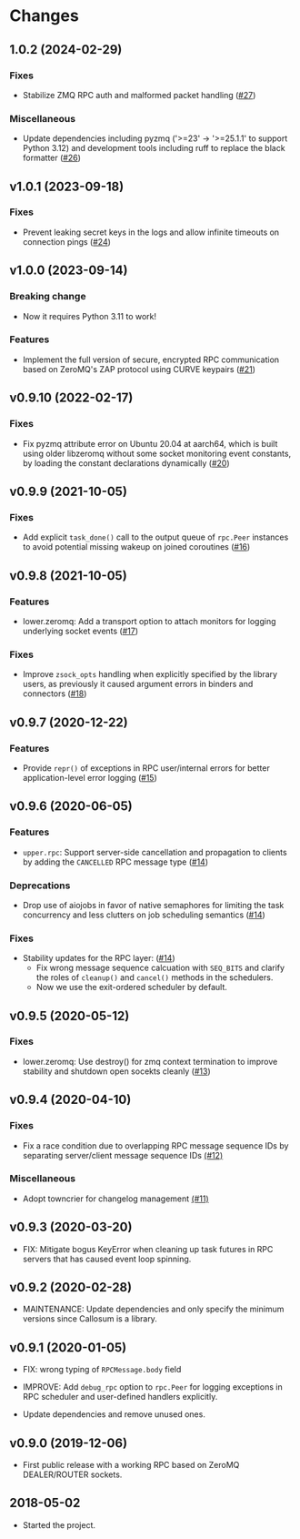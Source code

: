 # Changes

<!--
    You should *NOT* be adding new change log entries to this file, this
    file is managed by towncrier. You *may* edit previous change logs to
    fix problems like typo corrections or such.

    To add a new change log entry, please refer
    https://pip.pypa.io/en/latest/development/contributing/#news-entries

    We named the news folder "changes".

    WARNING: Don't drop the last line!
-->

<!-- towncrier release notes start -->

## 1.0.2 (2024-02-29)

### Fixes
* Stabilize ZMQ RPC auth and malformed packet handling ([#27](https://github.com/lablup/callosum/issues/27))

### Miscellaneous
* Update dependencies including pyzmq ('&gt;=23' &rarr; '&gt;=25.1.1' to support Python 3.12) and development tools including ruff to replace the black formatter ([#26](https://github.com/lablup/callosum/issues/26))


## v1.0.1 (2023-09-18)

### Fixes
* Prevent leaking secret keys in the logs and allow infinite timeouts on connection pings ([#24](https://github.com/lablup/callosum/issues/24))


## v1.0.0 (2023-09-14)

### Breaking change
* Now it requires Python 3.11 to work!

### Features
* Implement the full version of secure, encrypted RPC communication based on ZeroMQ's ZAP protocol using CURVE keypairs ([#21](https://github.com/lablup/callosum/issues/21))


## v0.9.10 (2022-02-17)

### Fixes
* Fix pyzmq attribute error on Ubuntu 20.04 at aarch64, which is built using older libzeromq without some socket monitoring event constants, by loading the constant declarations dynamically ([#20](https://github.com/lablup/callosum/issues/20))


## v0.9.9 (2021-10-05)

### Fixes
* Add explicit `task_done()` call to the output queue of `rpc.Peer` instances to avoid potential missing wakeup on joined coroutines ([#16](https://github.com/lablup/callosum/issues/16))


## v0.9.8 (2021-10-05)

### Features
* lower.zeromq: Add a transport option to attach monitors for logging underlying socket events ([#17](https://github.com/lablup/callosum/issues/17))

### Fixes
* Improve `zsock_opts` handling when explicitly specified by the library users, as previously it caused argument errors in binders and connectors ([#18](https://github.com/lablup/callosum/issues/18))


## v0.9.7 (2020-12-22)

### Features
* Provide `repr()` of exceptions in RPC user/internal errors for better application-level error logging ([#15](https://github.com/lablup/callosum/issues/15))


## v0.9.6 (2020-06-05)

### Features
* `upper.rpc`: Support server-side cancellation and propagation to clients by adding the `CANCELLED` RPC message type ([#14](https://github.com/lablup/callosum/issues/14))

### Deprecations
* Drop use of aiojobs in favor of native semaphores for limiting the task concurrency and less clutters on job scheduling semantics ([#14](https://github.com/lablup/callosum/issues/14))

### Fixes
* Stability updates for the RPC layer: ([#14](https://github.com/lablup/callosum/issues/14))
  - Fix wrong message sequence calcuation with `SEQ_BITS` and clarify the roles of `cleanup()` and `cancel()` methods in the schedulers.
  - Now we use the exit-ordered scheduler by default.


## v0.9.5 (2020-05-12)

### Fixes
* lower.zeromq: Use destroy() for zmq context termination to improve stability and shutdown open socekts cleanly ([#13](https://github.com/lablup/callosum/issues/13))


## v0.9.4 (2020-04-10)

### Fixes
* Fix a race condition due to overlapping RPC message sequence IDs by separating server/client message sequence IDs [(#12)](https://github.com/lablup/callosum/issues/12)

### Miscellaneous
* Adopt towncrier for changelog management [(#11)](https://github.com/lablup/callosum/issues/11)


## v0.9.3 (2020-03-20)

* FIX: Mitigate bogus KeyError when cleaning up task futures in RPC servers that has caused event
  loop spinning.


## v0.9.2 (2020-02-28)

* MAINTENANCE: Update dependencies and only specify the minimum versions since
  Callosum is a library.


## v0.9.1 (2020-01-05)

* FIX: wrong typing of `RPCMessage.body` field

* IMPROVE: Add `debug_rpc` option to `rpc.Peer` for logging exceptions in RPC
  scheduler and user-defined handlers explicitly.

* Update dependencies and remove unused ones.


## v0.9.0 (2019-12-06)

* First public release with a working RPC based on ZeroMQ DEALER/ROUTER sockets.


## 2018-05-02

* Started the project.
